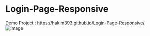# Login-Page-Responsive
Demo Project : https://hakim393.github.io/Login-Page-Responsive/
![image](https://github.com/Hakim393/Login-Page-Responsive/assets/117341852/683f0034-c196-4eeb-b9cc-0e6afe02a30e)
